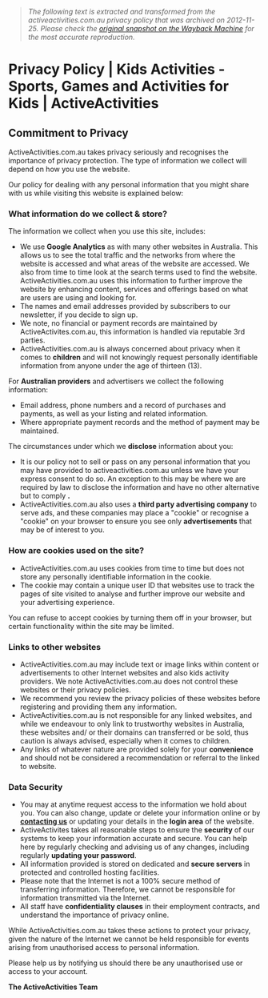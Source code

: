 > *The following text is extracted and transformed from the activeactivities.com.au privacy policy that was archived on 2012-11-25. Please check the [original snapshot on the Wayback Machine](https://web.archive.org/web/20121125023026id_/http%3A//www.activeactivities.com.au/privacy-policy) for the most accurate reproduction.*

# Privacy Policy | Kids Activities - Sports, Games and Activities for Kids | ActiveActivities

## Commitment to Privacy

ActiveActivities.com.au takes privacy seriously and recognises the importance of privacy protection. The type of information we collect will depend on how you use the website.

Our policy for dealing with any personal information that you might share with us while visiting this website is explained below:

### What information do we collect & store?

The information we collect when you use this site, includes: 

  * We use **Google Analytics** as with many other websites in Australia. This allows us to see the total traffic and the networks from where the website is accessed and what areas of the website are accessed. We also from time to time look at the search terms used to find the website. ActiveActivities.com.au uses this information to further improve the website by enhancing content, services and offerings based on what are users are using and looking for.
  * The names and email addresses provided by subscribers to our newsletter, if you decide to sign up.
  * We note, no financial or payment records are maintained by ActiveActivites.com.au, this information is handled via reputable 3rd parties.
  * ActiveActivities.com.au is always concerned about privacy when it comes to **children** and will not knowingly request personally identifiable information from anyone under the age of thirteen (13).



For **Australian providers** and advertisers we collect the following information: 

  * Email address, phone numbers and a record of purchases and payments, as well as your listing and related information.
  * Where appropriate payment records and the method of payment may be maintained.



The circumstances under which we **disclose** information about you: 

  * It is our policy not to sell or pass on any personal information that you may have provided to activeactivities.com.au unless we have your express consent to do so. An exception to this may be where we are required by law to disclose the information and have no other alternative but to comply **.**
  * ActiveActivities.com.au also uses a **third party advertising company** to serve ads, and these companies may place a "cookie" or recognise a "cookie" on your browser to ensure you see only **advertisements** that may be of interest to you.



### How are cookies used on the site?

  * ActiveActivities.com.au uses cookies from time to time but does not store any personally identifiable information in the cookie. 
  * The cookie may contain a unique user ID that websites use to track the pages of site visited to analyse and further improve our website and your advertising experience.



You can refuse to accept cookies by turning them off in your browser, but certain functionality within the site may be limited.

### Links to other websites

  * ActiveActivities.com.au may include text or image links within content or advertisements to other Internet websites and also kids activity providers. We note ActiveActivities.com.au does not control these websites or their privacy policies.
  * We recommend you review the privacy policies of these websites before registering and providing them any information.
  * ActiveActivities.com.au is not responsible for any linked websites, and while we endeavour to only link to trustworthy websites in Australia, these websites and/ or their domains can transferred or be sold, thus caution is always advised, especially when it comes to children.
  * Any links of whatever nature are provided solely for your **convenience** and should not be considered a recommendation or referral to the linked to website.



### Data Security

  * You may at anytime request access to the information we hold about you. You can also change, update or delete your information online or by **[contacting us](http://www.activeactivities.com.au/contact-us/ "Contact us")** or updating your details in the **login area** of the website.
  * ActiveActivites takes all reasonable steps to ensure the **security** of our systems to keep your information accurate and secure. You can help here by regularly checking and advising us of any changes, including regularly **updating your password**.
  * All information provided is stored on dedicated and **secure servers** in protected and controlled hosting facilities.
  * Please note that the Internet is not a 100% secure method of transferring information. Therefore, we cannot be responsible for information transmitted via the Internet.
  * All staff have **confidentiality clauses** in their employment contracts, and understand the importance of privacy online.



While ActiveActivities.com.au takes these actions to protect your privacy, given the nature of the Internet we cannot be held responsible for events arising from unauthorised access to personal information.

Please help us by notifying us should there be any unauthorised use or access to your account.

**The ActiveActivities Team**
